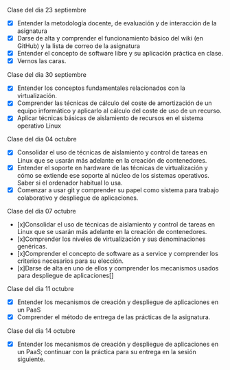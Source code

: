 Clase del dia 23 septiembre

- [x] Entender la metodología docente, de evaluación y de interacción de la asignatura
- [x] Darse de alta y comprender el funcionamiento básico del wiki (en GitHub) y la lista de correo de la asignatura
- [x] Entender el concepto de software libre y su aplicación práctica en clase.
- [x] Vernos las caras.

Clase del dia 30 septiembre

- [x] Entender los conceptos fundamentales relacionados con la virtualización.
- [x] Comprender las técnicas de cálculo del coste de amortización de un equipo informático y aplicarlo al cálculo del coste de uso de un recurso.
- [x] Aplicar técnicas básicas de aislamiento de recursos en el sistema operativo Linux

Clase del dia 04 octubre

- [x] Consolidar el uso de técnicas de aislamiento y control de tareas en Linux que se usarán más adelante en la creación de contenedores.
- [x] Entender el soporte en hardware de las técnicas de virtualización y cómo se extiende ese soporte al núcleo de los sistemas operativos. Saber si el ordenador habitual lo usa.
- [x] Comenzar a usar git y comprender su papel como sistema para trabajo colaborativo y despliegue de aplicaciones.

Clase del dia 07 octubre

- [x]Consolidar el uso de técnicas de aislamiento y control de tareas en Linux que se usarán más adelante en la creación de contenedores.
- [x]Comprender los niveles de virtualización y sus denominaciones genéricas.
- [x]Comprender el concepto de software as a service y comprender los criterios necesarios para su elección.
- [x]Darse de alta en uno de ellos y comprender los mecanismos usados para despliegue de aplicaciones[]

Clase del dia 11 octubre

- [x] Entender los mecanismos de creación y despliegue de aplicaciones en un PaaS
- [x] Comprender el método de entrega de las prácticas de la asignatura.

Clase del dia 14 octubre

- [x] Entender los mecanismos de creación y despliegue de aplicaciones en un PaaS; continuar con la práctica para su entrega en la sesión siguiente.
